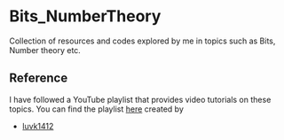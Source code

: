 
# Bits_NumberTheory

Collection of resources and codes explored by me in topics such as Bits, Number theory etc.

## Reference 

I have followed a YouTube playlist that provides video tutorials on these topics. You can find the playlist [here](https://youtube.com/playlist?list=PLauivoElc3giVROwL-6g9hO-LlSen_NaV) created by

- [luvk1412](https://github.com/luvk1412)
